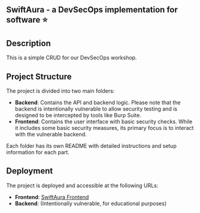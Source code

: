 ## SwiftAura - a DevSecOps implementation for software ⭐

## Description
This is a simple CRUD for our DevSecOps workshop.

## Project Structure
The project is divided into two main folders:
- **Backend**: Contains the API and backend logic. Please note that the backend is intentionally vulnerable to allow security testing and is designed to be intercepted by tools like Burp Suite.
- **Frontend**: Contains the user interface with basic security checks. While it includes some basic security measures, its primary focus is to interact with the vulnerable backend.

Each folder has its own README with detailed instructions and setup information for each part.

## Deployment
The project is deployed and accessible at the following URLs:
- **Frontend**: [SwiftAura Frontend](https://swift.cveramz.cl)
- **Backend**: (Intentionally vulnerable, for educational purposes)
